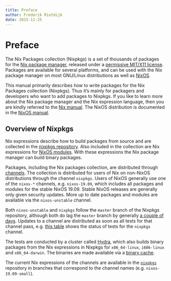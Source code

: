 ```yaml
---
title: Preface
author: Frederik Rietdijk
date: 2015-11-25
---
```


# Preface

The Nix Packages collection (Nixpkgs) is a set of thousands of packages for the
[Nix package manager](https://nixos.org/nix/), released under a
[permissive MIT/X11 license](https://github.com/NixOS/nixpkgs/blob/master/COPYING).
Packages are available for several platforms, and can be used with the Nix
package manager on most GNU/Linux distributions as well as [NixOS](https://nixos.org/nixos).

This manual primarily describes how to write packages for the Nix Packages collection
(Nixpkgs). Thus it’s mainly for packagers and developers who want to add packages to
Nixpkgs. If you like to learn more about the Nix package manager and the Nix
expression language, then you are kindly referred to the [Nix manual](https://nixos.org/nix/manual/).
The NixOS distribution is documented in the [NixOS manual](https://nixos.org/nixos/manual/).

## Overview of Nixpkgs

Nix expressions describe how to build packages from source and are collected in
the [nixpkgs repository](https://github.com/NixOS/nixpkgs). Also included in the
collection are Nix expressions for
[NixOS modules](https://nixos.org/nixos/manual/index.html#sec-writing-modules).
With these expressions the Nix package manager can build binary packages.

Packages, including the Nix packages collection, are distributed through
[channels](https://nixos.org/nix/manual/#sec-channels). The collection is
distributed for users of Nix on non-NixOS distributions through the channel
`nixpkgs`. Users of NixOS generally use one of the `nixos-*` channels, e.g.
`nixos-19.09`, which includes all packages and modules for the stable NixOS
19.09. Stable NixOS releases are generally only given
security updates. More up to date packages and modules are available via the
`nixos-unstable` channel.

Both `nixos-unstable` and `nixpkgs` follow the `master` branch of the Nixpkgs
repository, although both do lag the `master` branch by generally
[a couple of days](https://status.nixos.org/). Updates to a channel are
distributed as soon as all tests for that channel pass, e.g.
[this table](https://hydra.nixos.org/job/nixpkgs/trunk/unstable#tabs-constituents)
shows the status of tests for the `nixpkgs` channel.

The tests are conducted by a cluster called [Hydra](http://nixos.org/hydra/),
which also builds binary packages from the Nix expressions in Nixpkgs for
`x86_64-linux`, `i686-linux` and `x86_64-darwin`.
The binaries are made available via a [binary cache](https://cache.nixos.org).

The current Nix expressions of the channels are available in the
[`nixpkgs`](https://github.com/NixOS/nixpkgs) repository in branches
that correspond to the channel names (e.g. `nixos-19.09-small`).
